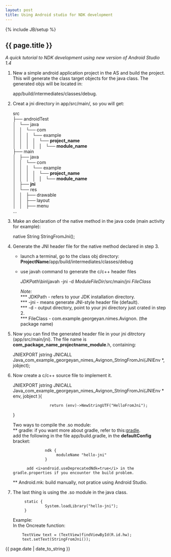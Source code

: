 ```yaml
---
layout: post 
title: Using Android studio for NDK development
---
```

{% include JB/setup %}

<h2>{{ page.title }}</h2>
<i>A quick tutorial to NDK development using new version of Android Studio 1.4</i>

1. New a simple android application project in the AS and build the project. This will generate the class target objects for the java class. The generated objs will be located in:  
     
     app/build/intermediates/classes/debug.  

2. Creat a jni directory in app/src/main/, so you will get:  

    src  
    ├── androidTest  
    │   └── java  
    │   │   └── com  
    │   │   │   └── example  
    │   │   │   │   └── **project_name**  
    │   │   │   │   │   └── **module_name**  
    ├── main  
    │   ├── java  
    │   │   └── com  
    │   │   │        └── example  
    │   │   │   │           └── **project_name**  
    │   │   │   │   │               └── **module_name**  
    │   ├── **jni**  
    │   └── res  
    │   │       ├── drawable  
    │   │      ├── layout  
    │   │       ├── menu  
     ...  

3. Make an declaration of the native method in the java code (main activity for example):  

     native String StringFromJni();  

4. Generate the JNI header file for the native method declared in step 3.  
   * launch a terminal, go to the class obj directory: __ProjectName__/app/build/intermediates/classes/debug  
   * use javah command to generate the c/c++ header files  
       
       $JDKPath$\bin\javah -jni -d $ModuleFileDir$/src/main/jni $FileClass$

       <i>Note:</i>  
       *** JDKPath - refers to your JDK installation directory.  
       *** -jni - means generate JNI-style header file (default).  
       *** -d - output directory, point to your jni directory just crated in step 2.  
       *** FileClass - com.example.georgeyan.nimes.Avignon. (the package name)

5. Now you can find the generated header file in your jni ditrctory (app/src/main/jni). The file name is __com_package_name_projectname_module__.h, containing:  


    JNIEXPORT jstring JNICALL Java_com_example_georgeyan_nimes_Avignon_StringFromJni(JNIEnv *, jobject);  

6. Now create a c/c++ source file to implement it.  

     JNIEXPORT jstring JNICALL Java_com_example_georgeyan_nimes_Avignon_StringFromJni(JNIEnv * env, jobject ){  
  
                       return (env)->NewStringUTF("HelloFromJni");
     }  

   Two ways to compile the .so module:  
   ** gradle: if you want more about gradle, refer to this:[gradle](http://gradle.org/).    
              add the following in the file app/build.gradle, in the __defaultConfig__ bracket:  

                     ndk {  
                          moduleName "hello-jni"  
                     }  

             add <i>android.useDeprecatedNdk=true</i> in the gradle.properties if you encounter the build problem.  

   ** Android.mk: build manually, not pratice using Android Studio.  

7. The last thing is using the .so module in the java class.  

            static {  
                     System.loadLibrary("hello-jni");  
            }  

   Example:  
   In the Oncreate function:  
           
           TextView text = (TextView)findViewById(R.id.hw);  
           text.setText(StringFromJni());  


<p>{{ page.date | date_to_string }}</p>
